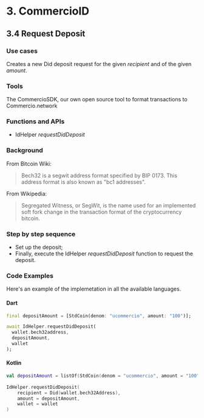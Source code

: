 # 3. CommercioID

## 3.4 Request Deposit

### Use cases
Creates a new Did deposit request for the given _recipient_ and of the given _amount_.

### Tools
The CommercioSDK, our own open source tool to format transactions to Commercio.network

### Functions and APIs
- IdHelper _requestDidDeposit_

###  Background
From Bitcoin Wiki:
> Bech32 is a segwit address format specified by BIP 0173. This address format is also known as "bc1 addresses".

From Wikipedia:
> Segregated Witness, or SegWit, is the name used for an implemented soft fork change in the transaction format of the cryptocurrency bitcoin.

### Step by step sequence
- Set up the deposit;
- Finally, execute the IdHelper _requestDidDeposit_ function to request the deposit.

### Code Examples
Here's an example of the implemetation in all the available languages.

#### Dart
```dart
final depositAmount = [StdCoin(denom: "ucommercio", amount: "100")];

await IdHelper.requestDidDeposit(
  wallet.bech32address, 
  depositAmount, 
  wallet
);
```

#### Kotlin
```kotlin
val depositAmount = listOf(StdCoin(denom = "ucommercio", amount = "100"))
    
IdHelper.requestDidDeposit(
    recipient = Did(wallet.bech32Address),
    amount = depositAmount,
    wallet = wallet
)
```